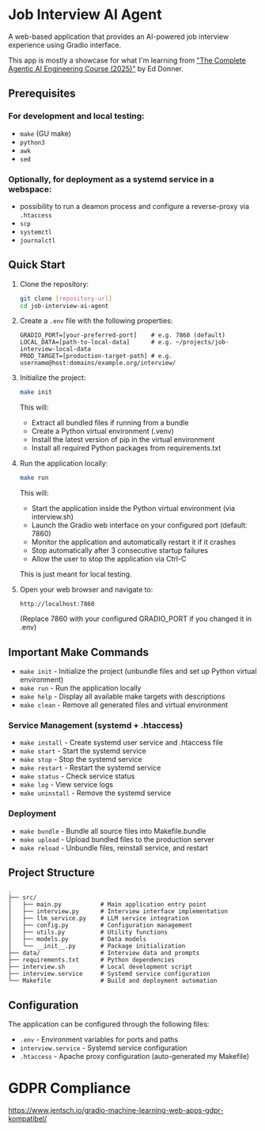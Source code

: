# Job Interview AI Agent

A web-based application that provides an AI-powered job interview experience using Gradio interface.

This app is mostly a showcase for what I'm learning from ["The Complete Agentic AI Engineering Course (2025)"](https://www.udemy.com/course/the-complete-agentic-ai-engineering-course) by Ed Donner.


## Prerequisites

### For development and local testing:

- `make` (GU make)
- `python3`
- `awk`
- `sed`

 ### Optionally, for deployment as a systemd service in a webspace:

- possibility to run a deamon process and configure a reverse-proxy via `.htaccess`
- `scp`
- `systemctl`
- `journalctl`

## Quick Start

1. Clone the repository:
   ```bash
   git clone [repository-url]
   cd job-interview-ai-agent
   ```

2. Create a `.env` file with the following properties:
   ```
   GRADIO_PORT=[your-preferred-port]    # e.g. 7860 (default)
   LOCAL_DATA=[path-to-local-data]      # e.g. ~/projects/job-interview-local-data
   PROD_TARGET=[production-target-path] # e.g. username@host:domains/example.org/interview/
   ```

3. Initialize the project:
   ```bash
   make init
   ```

   This will:
   - Extract all bundled files if running from a bundle
   - Create a Python virtual environment (.venv)
   - Install the latest version of pip in the virtual environment
   - Install all required Python packages from requirements.txt

4. Run the application locally:
   ```bash
   make run
   ```

   This will:
   - Start the application inside the Python virtual environment (via interview.sh)
   - Launch the Gradio web interface on your configured port (default: 7860)
   - Monitor the application and automatically restart it if it crashes
   - Stop automatically after 3 consecutive startup failures
   - Allow the user to stop the application via Ctrl-C

    This is just meant for local testing.

5. Open your web browser and navigate to:
   ```
   http://localhost:7860
   ```
   (Replace 7860 with your configured GRADIO_PORT if you changed it in .env)


## Important Make Commands

- `make init` - Initialize the project (unbundle files and set up Python virtual environment)
- `make run` - Run the application locally
- `make help` - Display all available make targets with descriptions
- `make clean` - Remove all generated files and virtual environment

### Service Management (systemd + .htaccess)

- `make install` - Create systemd user service and .htaccess file
- `make start` - Start the systemd service
- `make stop` - Stop the systemd service
- `make restart` - Restart the systemd service
- `make status` - Check service status
- `make log` - View service logs
- `make uninstall` - Remove the systemd service

### Deployment

- `make bundle` - Bundle all source files into Makefile.bundle
- `make upload` - Upload bundled files to the production server
- `make reload` - Unbundle files, reinstall service, and restart

## Project Structure

```
.
├── src/
│   ├── main.py           # Main application entry point
│   ├── interview.py      # Interview interface implementation
│   ├── llm_service.py    # LLM service integration
│   ├── config.py         # Configuration management
│   ├── utils.py          # Utility functions
│   ├── models.py         # Data models
│   └── __init__.py       # Package initialization
├── data/                 # Interview data and prompts
├── requirements.txt      # Python dependencies
├── interview.sh          # Local development script
├── interview.service     # Systemd service configuration
└── Makefile              # Build and deployment automation
```

## Configuration

The application can be configured through the following files:
- `.env` - Environment variables for ports and paths
- `interview.service` - Systemd service configuration
- `.htaccess` - Apache proxy configuration (auto-generated my Makefile)


# GDPR Compliance

https://www.jentsch.io/gradio-machine-learning-web-apps-gdpr-kompatibel/